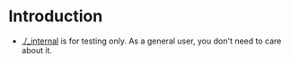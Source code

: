 # Introduction

- [./_internal](./_internal) is for testing only. As a general user, you don't
need to care about it.
